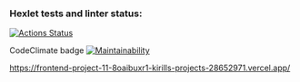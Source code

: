 ### Hexlet tests and linter status:
[![Actions Status](https://github.com/VarWaeR/frontend-project-11/actions/workflows/hexlet-check.yml/badge.svg)](https://github.com/VarWaeR/frontend-project-11/actions)

CodeClimate badge
[![Maintainability](https://api.codeclimate.com/v1/badges/cf15817a33c2dba80afb/maintainability)](https://codeclimate.com/github/VarWaeR/frontend-project-11/maintainability)

https://frontend-project-11-8oaibuxr1-kirills-projects-28652971.vercel.app/